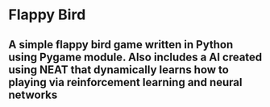 # Flappy Bird

## A simple flappy bird game written in Python using Pygame module. Also includes a AI created using NEAT that dynamically learns how to playing via reinforcement learning and neural networks
